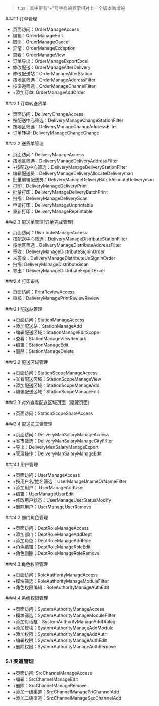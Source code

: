> tips：其中带有“+”号字样的表示相对上一个版本新增的

###1.1 订单管理
* 页面访问：OrderManageAccess
* 编辑：OrderManageEdit
* 取消：OrderManageCancel
* 异常：OrderManageException
* 查看：OrderManageView
* 订单导出：OrderManageExportExcel
* 修改配送：OrderManageAlterDelivery
* 修改配送站：OrderManageAlterStation
* 按地区筛选：OrderManageAddressFilter
* 按渠道筛选：OrderManageChannelFilter
* +添加订单: OrderManageAddOrder

###2.1 订单转送货单
* 页面访问：DeliveryChangeAccess
* 按配送中心筛选：DeliveryManageChangeStationFilter
* 按地区筛选：DeliveryManageChangeAddressFilter
* 订单转换: DeliveryManageChangeChange

###2.2 送货单管理
* 页面访问：DeliveryManageAccess
* 按地区筛选：DeliveryManageDeliveryAddressFilter
* +按配送中心筛选：DeliveryManageDeliveryStationFilter
* 编辑配送员：DeliveryManageDeliveryAllocateDeliveryman
* 批量编辑配送员：DeliveryManageDeliveryBatchAllocateDeliveryman
* 打印：DeliveryManageDeliveryPrint
* 批量打印：DeliveryManageDeliveryBatchPrint
* 扫描：DeliveryManageDeliveryScan
* 申请打印：DeliveryManageUnprintable
* 重新打印：DeliveryManageReprintable

###2.3 配送单管理[订单完成管理]
* 页面访问：DistributeManageAccess
* 按配送中心筛选：DeliveryManageDistributeStationFilter
* 按地区筛选：DeliveryManageDistributeAddressFilter
* 签收：DeliveryManageDistributeSigninOrder
* 未签收：DeliveryManageDistributeUnSigninOrder
* 扫描: DeliveryManageDistributeScan
* 导出：DeliveryManageDistributeExportExcel
 
###2.4 打印审核
* 页面访问：PrintReviewAccess
* 审核：DeliveryManagePrintReviewReview

###3.1 配送站管理
* +页面访问：StationManageAccess
* +添加配送站：StationManageAdd
* +编辑配送区域：StationManageEditScope
* +查看：StationManageViewRemark
* +编辑：StationManageEdit
* +删除：StationManageDelete

###3.2 配送区域管理
* +页面访问：StationScopeManageAccess
* +查看配送区域：StationScopeManageView
* +添加配送区域：StationScopeManageAdd
* +编辑配送区域：StationScopeManageEdit

###3.3 对外查看配送区域页面（隐藏页面）
* +页面访问：StationScopeShareAccess

###3.4 配送员工资管理
* +页面访问：DeliveryManSalaryManageAccess
* +省市筛选：DeliveryManSalaryManageCityFilter
* +导出：DeliveryManSalaryManageExport
* +管理操作：DeliveryManSalaryManageEdit

###4.1 用户管理
* +页面访问：UserManageAccess
* +按用户名/姓名筛选：UserManageUnameOrNameFilter
* +添加用户： UserManageAddUser
* +编辑：UserManageUserEdit
* +修改用户状态：UserManageUserStatusModify
* +删除用户：UserManageUserRemove

###4.2 部门角色管理
* +页面访问：DeptRoleManageAccess
* +添加部门：DeptRoleManageAddDept
* +添加角色：DeptRoleManageAddRole
* +角色编辑：DeptRoleManageRoleEdit
* +角色删除：DeptRoleManageRoleRemove

###4.3.角色权限管理
* +页面访问：RoleAuthorityManageAccess
* +模块筛选：RoleAuthorityManageModuleFilter
* +角色权限编辑：RoleAuthorityManageAuthEdit

###4.4.系统权限管理
* +页面访问：SystemAuthorityManageAccess
* +模块筛选：SystemAuthorityManageModuleFilter
* +添加对话框：SystemAuthorityManageAddDialog
* +添加模块：SystemAuthorityManageAddModule
* +添加权限：SystemAuthorityManageAddAuth
* +编辑权限：SystemAuthorityManageAuthEdit
* +删除权限：SystemAuthorityManageAuthRemove

### 5.1 渠道管理
* +页面访问: SrcChannelManageAccess
* +编辑：SrcChannelManageEdit
* +删除：SrcChannelManageRemove
* +添加一级渠道：SrcChannelManagePriChannelAdd
* +添加二级渠道：SrcChannelManageSecChannelAdd





